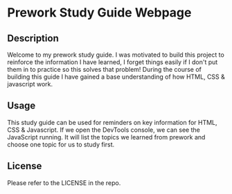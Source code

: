 # Prework Study Guide Webpage

## Description

Welcome to my prework study guide. I was motivated to build this project to reinforce the information I have learned, I forget things easily if I don't put them in to practice so this solves that problem! During the course of building this guide I have gained a base understanding of how HTML, CSS & javascript work.

## Usage

This study guide can be used for reminders on key information for HTML, CSS & Javascript. If we open the DevTools console, we can see the JavaScript running. It will list the topics we learned from prework and choose one topic for us to study first.

## License

Please refer to the LICENSE in the repo.
